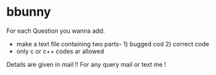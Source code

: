 # bbunny


For each Question you wanna add:
  - make a text file containing two parts- 1) bugged cod 2) correct code
  - only c or c++ codes ar allowed
  

Details are given in mail !!
For any query mail or text me ! 
